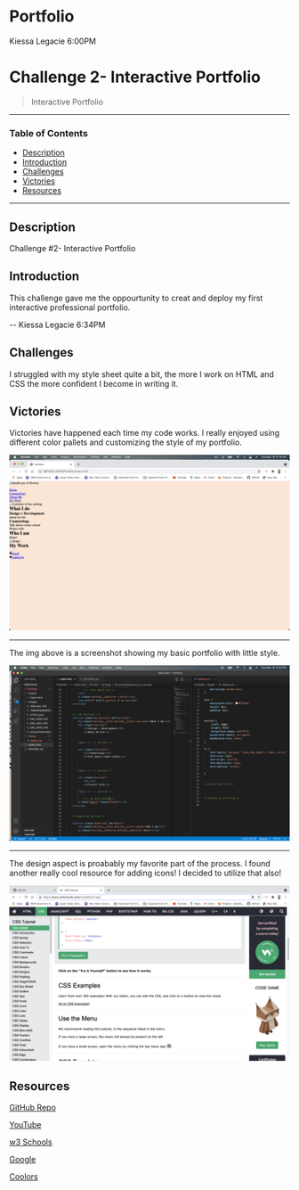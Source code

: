 # Portfolio

Kiessa Legacie 6:00PM
# Challenge 2- Interactive Portfolio
> Interactive Portfolio
---
### Table of Contents
- [Description](#description)
- [Introduction](#introduction)
- [Challenges](#challenges)
- [Victories](#victories)
- [Resources](#resources)

---

## Description

Challenge #2- Interactive Portfolio 

## Introduction 
This challenge gave me the oppourtunity to creat and deploy my first interactive professional portfolio.  


--
Kiessa Legacie 6:34PM

## Challenges
I struggled with my style sheet quite a bit, the more I work on HTML and CSS the more confident I become in writing it. 

## Victories
Victories have happened each time my code works. I really enjoyed using different color pallets and customizing the style of my portfolio.

<img src="./images/HTML1.png"/>

---

The img above is a screenshot showing my basic portfolio with little style.

<img src="./images/VSSHOT.png"/>

---

The design aspect is proabably my favorite part of the process. I found another really cool resource for adding icons! I decided to utilize that also! 

<img src= "./images/w3resource.png"/>

## Resources 

<a href="">GitHub Repo</a>

<a href="https://www.youtube.com/results?search_query=css+stylesheet+tutorial"> YouTube</a>

<a href="https://www.w3schools.com/css/css_intro.asp">w3 Schools</a>

<a href="https://www.google.com/">Google</a>

<a href="https://coolors.co/">Coolors</a>
